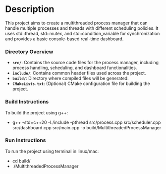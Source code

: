 # Description
This project aims to create a multithreaded process manager that can handle multiple processes and threads with different scheduling policies. It uses std::thread, std::mutex, and std::condition_variable for synchronization and provides a basic console-based real-time dashboard.


### Directory Overview
- **`src/`**: Contains the source code files for the process manager, including process handling, scheduling, and dashboard functionalities.
- **`include/`**: Contains common header files used across the project.
- **`build/`**: Directory where compiled files will be generated.
- **`CMakeLists.txt`**: (Optional) CMake configuration file for building the project.

### Build Instructions
To build the project using g++:

- g++ -std=c++20 -I./include -pthread src/process.cpp src/scheduler.cpp src/dashboard.cpp src/main.cpp -o build/MultithreadedProcessManager

### Run Instructions
To run the project using terminal in linux/mac:

- cd build/
- ./MultithreadedProcessManager